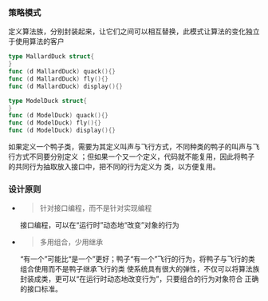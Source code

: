 ### 策略模式

定义算法族，分别封装起来，让它们之间可以相互替换，此模式让算法的变化独立于使用算法的客户

```go 
type MallardDuck struct{
}
func (d MallardDuck) quack(){}
func (d MallardDuck) fly(){}
func (d MallardDuck) display(){}

type ModelDuck struct{
}
func (d ModelDuck) quack(){}
func (d ModelDuck) fly(){}
func (d ModelDuck) display(){}
```

如果定义一个鸭子类，需要为其定义叫声与飞行方式，不同种类的鸭子的叫声与飞行方式不同要分别定义 ；但如果一个又一个定义，代码就不能复用，因此将鸭子的共同行为抽取放入接口中，把不同的行为定义为 类，以方便复用。

### 设计原则

* > 针对接口编程，而不是针对实现编程

  接口编程，可以在“运行时”动态地“改变”对象的行为
* > 多用组合，少用继承

  “有一个”可能比“是一个”更好；鸭子“有一个”飞行的行为，将鸭子与飞行的类组合使用而不是鸭子继承飞行的类 使系统具有很大的弹性，不仅可以将算法族封装成类，更可以“在运行时动态地改变行为”，只要组合的行为对象符合 正确的接口标准。

